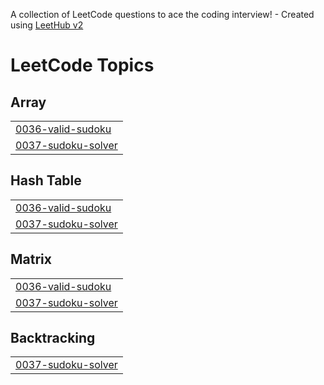 A collection of LeetCode questions to ace the coding interview! - Created using [LeetHub v2](https://github.com/arunbhardwaj/LeetHub-2.0)
<!---LeetCode Topics Start-->
# LeetCode Topics
## Array
|  |
| ------- |
| [0036-valid-sudoku](https://github.com/ShankKSSS/LeetCode/tree/master/0036-valid-sudoku) |
| [0037-sudoku-solver](https://github.com/ShankKSSS/LeetCode/tree/master/0037-sudoku-solver) |
## Hash Table
|  |
| ------- |
| [0036-valid-sudoku](https://github.com/ShankKSSS/LeetCode/tree/master/0036-valid-sudoku) |
| [0037-sudoku-solver](https://github.com/ShankKSSS/LeetCode/tree/master/0037-sudoku-solver) |
## Matrix
|  |
| ------- |
| [0036-valid-sudoku](https://github.com/ShankKSSS/LeetCode/tree/master/0036-valid-sudoku) |
| [0037-sudoku-solver](https://github.com/ShankKSSS/LeetCode/tree/master/0037-sudoku-solver) |
## Backtracking
|  |
| ------- |
| [0037-sudoku-solver](https://github.com/ShankKSSS/LeetCode/tree/master/0037-sudoku-solver) |
<!---LeetCode Topics End-->